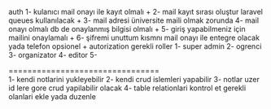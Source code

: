 auth
1- kulanıcı mail onayı ile kayıt olmalı +
2- mail kayıt sırası oluştur laravel queues kullanılacak +
3- mail adresi üniversite maili olmak zorunda 
4- mail onayı olmalı db de onaylanmış bilgisi olmalı +
5- giriş yapabilmeniz için mailini onaylamalı +
6- şifremi unuttum kısmnı mail onayı ile entegre olacak yada telefon opsionel +
autorization 
gerekli roller 
1- super admin
2- ogrenci
3- organizator
4- editor
5- 

================================   
1- kendi notlarini yukleyebilir 
2- kendi crud islemleri yapabilir
3- notlar uzer id lere gore crud yapilabilir olacak 
4- table relationlari kontrol et gerekli olanlari ekle yada duzenle


